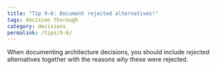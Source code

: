 ```yaml
---
title: "Tip 9-6: Document rejected alternatives!"
tags: decision thorough
category: decisions
permalink: /tips/9-6/
---
```


When documenting architecture decisions, you should include _rejected_ alternatives
together with the reasons _why_ these were rejected.
